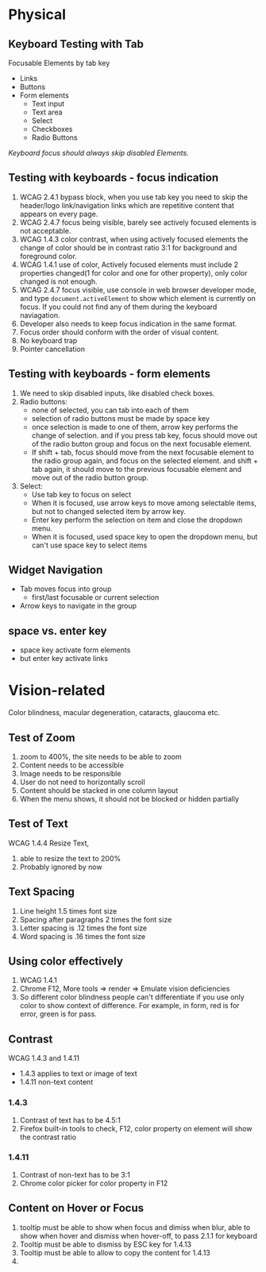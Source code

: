# Physical
## Keyboard Testing with Tab
Focusable Elements by tab key
* Links
* Buttons
* Form elements
    * Text input
    * Text area
    * Select
    * Checkboxes
    * Radio Buttons

*Keyboard focus should always skip disabled Elements.*

## Testing with keyboards - focus indication
1. WCAG 2.4.1 bypass block, when you use tab key you need to skip the header/logo link/navigation links which are repetitive content that appears on every page.
2. WCAG 2.4.7 focus being visible, barely see actively focused elements is not acceptable.
3. WCAG 1.4.3 color contrast, when using actively focused elements the change of color should be in contrast ratio 3:1 for background and foreground color.
4. WCAG 1.4.1 use of color, Actively focused elements must include 2 properties changed(1 for color and one for other property), only color changed is not enough.
5. WCAG 2.4.7 focus visible, use console in web browser developer mode, and type `document.activeElement` to show which element is currently on focus. If you could not find any of them during the keyboard naviagation.
6. Developer also needs to keep focus indication in the same format.
7. Focus order should conform with the order of visual content.
8. No keyboard trap
9. Pointer cancellation

## Testing with keyboards - form elements
1. We need to skip disabled inputs, like disabled check boxes.
2. Radio buttons:
    * none of selected, you can tab into each of them
    * selection of radio buttons must be made by space key
    * once selection is made to one of them, arrow key performs the change of selection. and if you press tab key, focus should move out of the radio button group and focus on the next focusable element.
    * If shift + tab, focus should move from the next focusable element to the radio group again, and focus on the selected element. and shift + tab again, it should move to the previous focusable element and move out of the radio button group.
3. Select:
    * Use tab key to focus on select
    * When it is focused, use arrow keys to move among selectable items, but not to changed selected item by arrow key.
    * Enter key perform the selection on item and close the dropdown menu.
    * When it is focused, used space key to open the dropdown menu, but can't use space key to select items


## Widget Navigation
* Tab moves focus into group
    * first/last focusable or current selection
* Arrow keys to navigate in the group

## space vs. enter key
* space key activate form elements
* but enter key activate links

# Vision-related
Color blindness, macular degeneration, cataracts, glaucoma etc.
## Test of Zoom
1. zoom to 400%, the site needs to be able to zoom
2. Content needs to be accessible 
3. Image needs to be responsible
4. User do not need to horizontally scroll
5. Content should be stacked in one column layout
6. When the menu shows, it should not be blocked or hidden partially

## Test of Text
WCAG 1.4.4 Resize Text, 
1. able to resize the text to 200%
2. Probably ignored by now

## Text Spacing
1. Line height 1.5 times font size
2. Spacing after paragraphs 2 times the font size
3. Letter spacing is .12 times the font size
4. Word spacing is .16 times the font size

## Using color effectively
1. WCAG 1.4.1 
2. Chrome F12, More tools => render => Emulate vision deficiencies 
3. So different color blindness people can't differentiate if you use only color to show context of difference. For example, in form, red is for error, green is for pass.

## Contrast
WCAG 1.4.3 and 1.4.11
* 1.4.3 applies to text or image of text
* 1.4.11 non-text content
### 1.4.3
1. Contrast of text has to be 4.5:1
2. Firefox built-in tools to check, F12, color property on element will show the contrast ratio

### 1.4.11
1. Contrast of non-text has to be 3:1
2. Chrome color picker for color property in F12

## Content on Hover or Focus
1. tooltip must be able to show when focus and dimiss when blur, able to show when hover and dismiss when hover-off, to pass 2.1.1 for keyboard
2. Tooltip must be able to dismiss by ESC key for 1.4.13
3. Tooltip must be able to allow to copy the content for 1.4.13
4. 